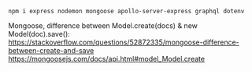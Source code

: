 ```
npm i express nodemon mongoose apollo-server-express graphql dotenv

```

Mongoose, difference between Model.create(docs) & new Model(doc).save():
https://stackoverflow.com/questions/52872335/mongoose-difference-between-create-and-save
https://mongoosejs.com/docs/api.html#model_Model.create
